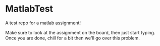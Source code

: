 # MatlabTest
A test repo for a matlab assignment!

Make sure to look at the assignment on the board, then just start typing. Once you are done, chill for a bit then we'll go over this problem.
